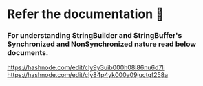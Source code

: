 # Refer the documentation 📃

### For understanding StringBuilder and StringBuffer's Synchronized and NonSynchronized nature read below documents.

https://hashnode.com/edit/cly9y3uib000h08l86nu6d7li
https://hashnode.com/edit/cly84p4yk000a09juctqf258a

